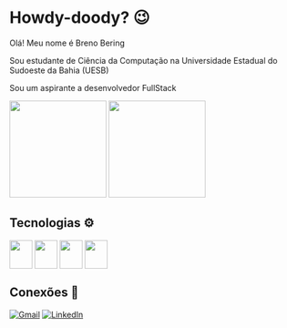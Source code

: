 # Howdy-doody? 😉


Olá! Meu nome é Breno Bering


Sou estudante de Ciência da Computação na Universidade Estadual do Sudoeste da Bahia (UESB)


Sou um aspirante a desenvolvedor FullStack
<div>

  <img height="170em" src="https://github-readme-stats.vercel.app/api?username=bbering&show_icons=true&theme=merko"/>
  <img height="170em" src="https://github-readme-stats.vercel.app/api/top-langs/?username=bbering&layout=compact&theme=merko"
  
</div>
  
## Tecnologias ⚙️
  
  <div>
    <img align="center" height="50" width="40" src="https://cdn.jsdelivr.net/gh/devicons/devicon/icons/html5/html5-original.svg"/>
    <img align="center" height="50" width="40" src="https://cdn.jsdelivr.net/gh/devicons/devicon/icons/css3/css3-original.svg"/>
    <img align="center" height="50" width="40" src="https://cdn.jsdelivr.net/gh/devicons/devicon/icons/mysql/mysql-original.svg"/>
    <img align="center" height="50" width="40" src="https://cdn.jsdelivr.net/gh/devicons/devicon/icons/java/java-original.svg"/>
    </div>
  
## Conexões 🚀
  [![Gmail](https://img.shields.io/badge/Gmail-D14836?style=for-the-badge&logo=gmail&logoColor=white)](mailto:bbering88@gmail.com)
  [![LinkedIn](https://img.shields.io/badge/LinkedIn-0077B5?style=for-the-badge&logo=linkedin&logoColor=white)](https://www.linkedin.com/in/bbering/)

